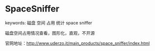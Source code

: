 # SpaceSniffer

keywords: 磁盘 空间 占用 统计 space sniffer  

磁盘空间占用情况查看，图形化，直观，不开源  

官网地址：http://www.uderzo.it/main_products/space_sniffer/index.html  
